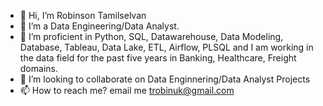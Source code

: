 - 👋 Hi, I’m Robinson Tamilselvan
- 👀 I’m a Data Engineering/Data Analyst.
- 🌱 I’m proficient in Python, SQL, Datawarehouse, Data Modeling, Database, Tableau, Data Lake, ETL, Airflow, PLSQL and I am working in the data field for the past five years in Banking, Healthcare, Freight domains.
- 💞️ I’m looking to collaborate on Data Enginnering/Data Analyst Projects
- 📫 How to reach me? email me trobinuk@gmail.com

<!---
trobinuk/trobinuk is a ✨ special ✨ repository because its `README.md` (this file) appears on your GitHub profile.
You can click the Preview link to take a look at your changes.
--->
